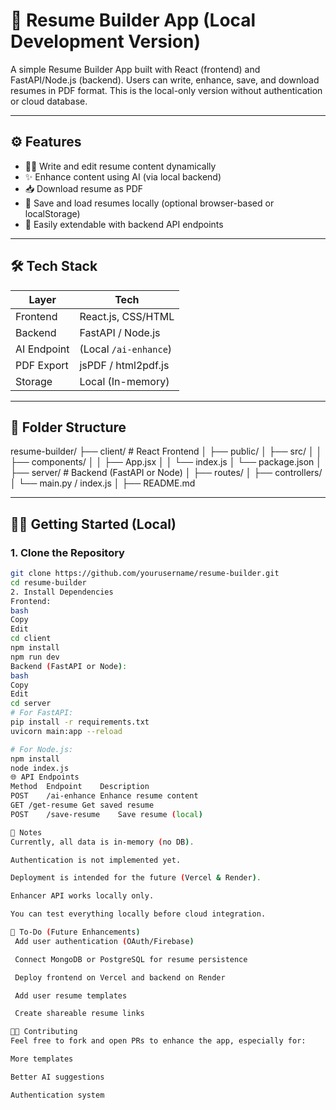 # 🧾 Resume Builder App (Local Development Version)

A simple Resume Builder App built with React (frontend) and FastAPI/Node.js (backend). Users can write, enhance, save, and download resumes in PDF format. This is the local-only version without authentication or cloud database.

---

## ⚙️ Features

- 🧑‍💻 Write and edit resume content dynamically
- ✨ Enhance content using AI (via local backend)
- 📥 Download resume as PDF
- 📂 Save and load resumes locally (optional browser-based or localStorage)
- 🧪 Easily extendable with backend API endpoints

---

## 🛠️ Tech Stack

| Layer        | Tech                   |
|--------------|------------------------|
| Frontend     | React.js, CSS/HTML     |
| Backend      | FastAPI / Node.js      |
| AI Endpoint  | (Local `/ai-enhance`)  |
| PDF Export   | jsPDF / html2pdf.js    |
| Storage      | Local (In-memory)      |

---

## 📁 Folder Structure

resume-builder/
├── client/ # React Frontend
│ ├── public/
│ ├── src/
│ │ ├── components/
│ │ ├── App.jsx
│ │ └── index.js
│ └── package.json
│
├── server/ # Backend (FastAPI or Node)
│ ├── routes/
│ ├── controllers/
│ └── main.py / index.js
│
├── README.md


---

## 🧑‍💻 Getting Started (Local)

### 1. Clone the Repository

```bash
git clone https://github.com/yourusername/resume-builder.git
cd resume-builder
2. Install Dependencies
Frontend:
bash
Copy
Edit
cd client
npm install
npm run dev
Backend (FastAPI or Node):
bash
Copy
Edit
cd server
# For FastAPI:
pip install -r requirements.txt
uvicorn main:app --reload

# For Node.js:
npm install
node index.js
🌐 API Endpoints
Method	Endpoint	Description
POST	/ai-enhance	Enhance resume content
GET	/get-resume	Get saved resume
POST	/save-resume	Save resume (local)

📌 Notes
Currently, all data is in-memory (no DB).

Authentication is not implemented yet.

Deployment is intended for the future (Vercel & Render).

Enhancer API works locally only.

You can test everything locally before cloud integration.

🧱 To-Do (Future Enhancements)
 Add user authentication (OAuth/Firebase)

 Connect MongoDB or PostgreSQL for resume persistence

 Deploy frontend on Vercel and backend on Render

 Add user resume templates

 Create shareable resume links

🧑‍🎓 Contributing
Feel free to fork and open PRs to enhance the app, especially for:

More templates

Better AI suggestions

Authentication system
